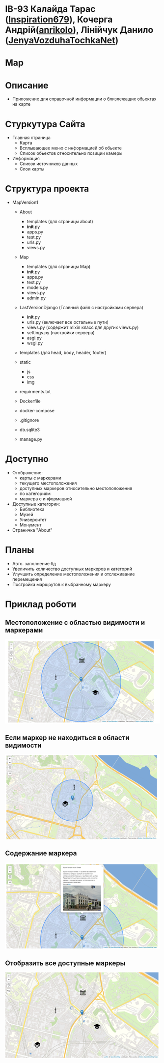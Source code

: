 # ІВ-93 Калайда Тарас (<a href="https://github.com/Inspiration679">Inspiration679</a>), Кочерга Андрій(<a href="https://github.com/anrikolo">anrikolo</a>), Лінійчук Данило (<a href="https://github.com/JenyaVozduhaTochkaNet">JenyaVozduhaTochkaNet</a>)
# Map

# Описание
- Приложение для справочной информации о близлежащих обьектах на карте

# Стуркутура Сайта
- Главная страница
  - Карта
  - Всплывающее меню с информацией об обьекте
  - Список обьектов относительно позиции камеры
- Информация
  - Список источников данных
  - Слои карты
# Структура проекта  
- MapVersion1  


  - About  
    - templates (для страницы about)  
    - __init__.py  
    - apps.py  
    - test.py  
    - urls.py  
    - views.py 


  - Map    
    - templates (для страницы Map)  
    - __init__.py  
    - apps.py  
    - test.py  
    - models.py  
    - views.py  
    - admin.py  


   - LastVersionDjango (Главный файл с настройками сервера)  
     - __init__.py  
     - urls.py (включает все остальные пути)  
     - views.py (содержит mixin класс для других views.py)  
     - settings.py (настройки сервера)  
     - asgi.py  
     - wsgi.py  
  
  - templates (для head, body, header, footer)  
  
  - static  
    - js  
    - css  
    - img  

  - requirments.txt 

  - Dockerfile

  - docker-compose

  - .gitignore  

  - db.sqlite3 

  - manage.py 
  
# Доступно
- Отображение:
  -  карты с маркерами 
  -  текущего местоположения
  -  доступных маркеров относительно местоположения
  -  по категориям 
  -  маркера с информацией 
- Доступные категории:
  - Библиотека
  - Музей
  - Университет
  - Монумент
- Страничка "About"
  
# Планы
- Авто. заполнение бд
- Увеличить количество доступных маркеров и категорий
- Улучшить определение местоположения и отслеживание перемещения
- Постройка маршрутов к выбранному маркеру

# Приклад роботи 

## Местоположение с областью видимости и маркерами
<img src="static/Git_img/1.png">

## Если маркер не находиться в области видимости 
<img src="static/Git_img/2.png">

## Содержание маркера
<img src="static/Git_img/3.png" >

## Отобразить все доступные маркеры
<img src="static/Git_img/4.png" >
